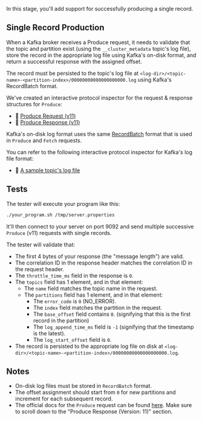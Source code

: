 In this stage, you'll add support for successfully producing a single record.

## Single Record Production

When a Kafka broker receives a Produce request, it needs to validate that the topic and partition exist (using the `__cluster_metadata` topic's log file), store the record in the appropriate log file using Kafka's on-disk format, and return a successful response with the assigned offset.

The record must be persisted to the topic's log file at `<log-dir>/<topic-name>-<partition-index>/00000000000000000000.log` using Kafka's RecordBatch format.

We've created an interactive protocol inspector for the request & response structures for `Produce`:

- 🔎 [Produce Request (v11)](https://binspec.org/kafka-produce-request-v11)
- 🔎 [Produce Response (v11)](https://binspec.org/kafka-produce-response-v11)

Kafka's on-disk log format uses the same [RecordBatch](https://binspec.org/kafka-record-batches) format that is used in `Produce` and `Fetch` requests.

You can refer to the following interactive protocol inspector for Kafka's log file format:
- 🔎 [A sample topic's log file](https://binspec.org/kafka-topic-log)

## Tests

The tester will execute your program like this:

```bash
./your_program.sh /tmp/server.properties
```

It'll then connect to your server on port 9092 and send multiple successive `Produce` (v11) requests with single records.

The tester will validate that:

- The first 4 bytes of your response (the "message length") are valid.
- The correlation ID in the response header matches the correlation ID in the request header.
- The `throttle_time_ms` field in the response is `0`.
- The `topics` field has 1 element, and in that element:
  - The `name` field matches the topic name in the request.
  - The `partitions` field has 1 element, and in that element:
    - The `error_code` is `0` (NO_ERROR).
    - The `index` field matches the partition in the request.
    - The `base_offset` field contains `0`. (signifying that this is the first record in the partition)
    - The `log_append_time_ms` field is `-1` (signifying that the timestamp is the latest).
    - The `log_start_offset` field is `0`.
- The record is persisted to the appropriate log file on disk at `<log-dir>/<topic-name>-<partition-index>/00000000000000000000.log`.

## Notes

- On-disk log files must be stored in `RecordBatch` format.
- The offset assignment should start from `0` for new partitions and increment for each subsequent record.
- The official docs for the `Produce` request can be found [here](https://kafka.apache.org/protocol.html#The_Messages_Produce). Make sure to scroll down to the "Produce Response (Version: 11)" section.
